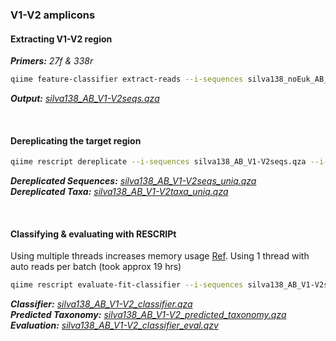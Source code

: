 ### V1-V2 amplicons
#### Extracting V1-V2 region
_**Primers:** 27f & 338r_
```bash
qiime feature-classifier extract-reads --i-sequences silva138_noEuk_AB_seqs_uniq.qza --p-f-primer AGAGTTTGATCMTGGCTCAG --p-r-primer TGCTGCCTCCCGTAGGAGT --p-n-jobs 12 --o-reads silva138_AB_V1-V2seqs.qza
```
_**Output:** [silva138_AB_V1-V2seqs.qza](https://mega.nz/file/cCwhxQZZ#DSMxha2NvwgqF5di_Xj1k0MMeB3cxeknrUjJfC_46RM)_

<br>

#### Dereplicating the target region
```bash
qiime rescript dereplicate --i-sequences silva138_AB_V1-V2seqs.qza --i-taxa silva138_noEuk_AB_tax_uniq.qza --o-dereplicated-sequences silva138_AB_V1-V2seqs_uniq.qza --o-dereplicated-taxa silva138_AB_V1-V2taxa_uniq.qza
```
_**Dereplicated Sequences:** [silva138_AB_V1-V2seqs_uniq.qza](https://mega.nz/file/pGxiRTwA#o4erg0w7HgkUE3BMs1ua1o4aecdOIOZ2C76_q0Mu6GM)_  
_**Dereplicated Taxa:** [silva138_AB_V1-V2taxa_uniq.qza](https://mega.nz/file/dbp1yAQI#Y6AwXFv0KKRb_yzLew_iZFM3IDZRh6WI-RODETQV2v4)_

<br>

#### Classifying & evaluating with RESCRIPt
Using multiple threads increases memory usage [Ref](https://forum.qiime2.org/t/memoryerror-when-running-feature-classifer-with-pre-trained-classifier/566/3). Using 1 thread with auto reads per batch (took approx 19 hrs)
```bash
qiime rescript evaluate-fit-classifier --i-sequences silva138_AB_V1-V2seqs_uniq.qza --i-taxonomy silva138_AB_V1-V2taxa_uniq.qza --o-classifier silva138_AB_V1-V2_classifier.qza --o-observed-taxonomy silva138_AB_V1-V2_predicted_taxonomy.qza --o-evaluation silva138_AB_V1-V2_classifier_eval.qzv
```
_**Classifier:** [silva138_AB_V1-V2_classifier.qza](https://mega.nz/file/IOoQUR4S#bra_ukhPfUpjJDwhkBIrmaIWkM53haC8G1zsfnKihck)_  
_**Predicted Taxonomy:** [silva138_AB_V1-V2_predicted_taxonomy.qza](https://mega.nz/file/kTxg1Z6I#80Gtezbctn3Q-e8-9wH-banMtVnnmeG0sXvtrcbAkq0)_  
_**Evaluation:** [silva138_AB_V1-V2_classifier_eval.qzv](https://mega.nz/file/hDxwAJpL#e3NGbARvke3GZVPOkserr-Bz-qOJZ9E0HJYYLZo2QhA)_  
